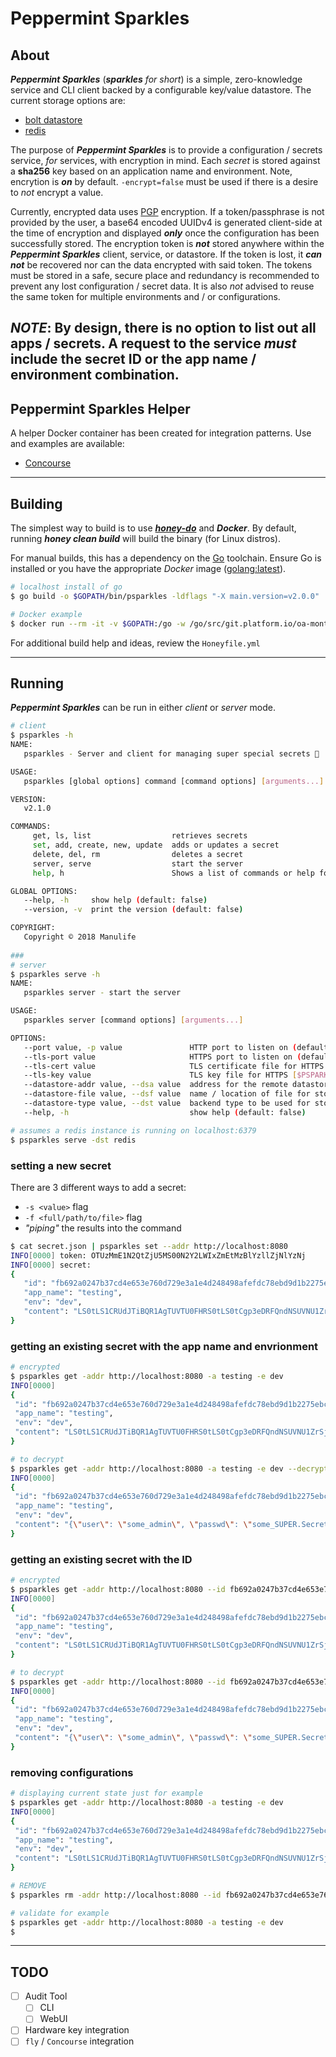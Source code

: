 # Peppermint Sparkles

## About

**_Peppermint Sparkles_** (_**sparkles** for short_) is a simple, zero-knowledge service and CLI client backed by a configurable key/value datastore. The current storage options are:

* [bolt datastore](https://github.com/boltdb/bolt)
* [redis](https://redis.io/)

The purpose of **_Peppermint Sparkles_** is to provide a configuration / secrets service, _for_ services, with encryption in mind. Each _secret_ is stored against a **sha256** key based on an application name and environment. Note, encrytion is **_on_** by default. `-encrypt=false` must be used if there is a desire to _not_ encrypt a value.

Currently, encrypted data uses [PGP](http://www.pgpi.org/doc/pgpintro/) encryption. If a token/passphrase is not provided by the user, a base64 encoded UUIDv4 is generated client-side at the time of encryption and displayed **_only_** once the configuration has been successfully stored.  The encryption token is **_not_** stored anywhere within the **_Peppermint Sparkles_** client, service, or datastore. If the token is lost, it **_can not_** be recovered nor can the data encrypted with said token. The tokens must be stored in a safe, secure place and redundancy is recommended to prevent any lost configuration / secret data. It is also _not_ advised to reuse the same token for multiple environments and / or configurations.

**_NOTE_**: By design, there is no option to list out all apps / secrets. A request to the service **_must_** include the secret ID or the app name / environment combination.
---

## Peppermint Sparkles Helper

A helper Docker container has been created for integration patterns. Use and examples are available:

* [Concourse](ci/README.md)

---

## Building

The simplest way to build is to use [**_honey-do_**](https://github.com/elliottpolk/honey-do) and **_Docker_**. By default, running **_honey clean build_** will build the binary (for Linux distros).

For manual builds, this has a dependency on the [Go](https://golang.org) toolchain. Ensure Go is installed or you have the appropriate _Docker_ image ([golang:latest](https://hub.docker.com/_/golang/)).

```bash
# localhost install of go
$ go build -o $GOPATH/bin/psparkles -ldflags "-X main.version=v2.0.0"

# Docker example
$ docker run --rm -it -v $GOPATH:/go -w /go/src/git.platform.io/oa-montreal/peppermint-sparkles golang:latest /bin/bash -c 'go build -o $GOPATH/bin/psparkles -ldflags \"-X main.version=v2.0.0\"'
```

For additional build help and ideas, review the `Honeyfile.yml`

---

## Running

**_Peppermint Sparkles_** can be run in either _client_ or _server_ mode.

```bash
# client
$ psparkles -h
NAME:
   psparkles - Server and client for managing super special secrets 🦄

USAGE:
   psparkles [global options] command [command options] [arguments...]

VERSION:
   v2.1.0

COMMANDS:
     get, ls, list                  retrieves secrets
     set, add, create, new, update  adds or updates a secret
     delete, del, rm                deletes a secret
     server, serve                  start the server
     help, h                        Shows a list of commands or help for one command

GLOBAL OPTIONS:
   --help, -h     show help (default: false)
   --version, -v  print the version (default: false)

COPYRIGHT:
   Copyright © 2018 Manulife
      
###
# server
$ psparkles serve -h
NAME:
   psparkles server - start the server

USAGE:
   psparkles server [command options] [arguments...]

OPTIONS:
   --port value, -p value               HTTP port to listen on (default: "8080") [$PSPARKLES_HTTP_PORT]
   --tls-port value                     HTTPS port to listen on (default: "8443") [$PSPARKLES_HTTPS_PORT]
   --tls-cert value                     TLS certificate file for HTTPS [$PSPARKLES_TLS_CERT]
   --tls-key value                      TLS key file for HTTPS [$PSPARKLES_TLS_KEY]
   --datastore-addr value, --dsa value  address for the remote datastore (default: "localhost:6379") [$PSPARKLES_DS_ADDR]
   --datastore-file value, --dsf value  name / location of file for storing secrets (default: "/var/lib/peppermint-sparkles/psparkles.db") [$PSPARKLES_DS_FILE]
   --datastore-type value, --dst value  backend type to be used for storage (default: "file") [$PSPARKLES_DS_TYPE]
   --help, -h                           show help (default: false)

# assumes a redis instance is running on localhost:6379
$ psparkles serve -dst redis
```

### setting a new secret
There are 3 different ways to add a secret:

* `-s <value>` flag
* `-f <full/path/to/file>` flag
* _"piping"_ the results into the command

```bash
$ cat secret.json | psparkles set --addr http://localhost:8080
INFO[0000] token: OTUzMmE1N2QtZjU5MS00N2Y2LWIxZmEtMzBlYzllZjNlYzNj
INFO[0000] secret:
{
   "id": "fb692a0247b37cd4e653e760d729e3a1e4d248498afefdc78ebd9d1b2275ebc30922d603c46cc62e1065d587a7bb0787765b40ca51d8ca9455ca12fbc2f5a742",
   "app_name": "testing",
   "env": "dev",
   "content": "LS0tLS1CRUdJTiBQR1AgTUVTU0FHRS0tLS0tCgp3eDRFQndNSUVNU1ZrSjBqMlZ4Z3NINzI0U01ZekE4OUdLbGVUMDMzaGZyUzRBSGtQNkZhcjJYbWEvbnYzWnlNCkVKbmNyT0drcitBcTRPZmhxbC9nYytJYlJRV3k0S2JsOEhSRjVSdUhyb1prN0dPMlcvcTJ4U3FELzNEZWxLZ0wKeEJ6V1hDWjVKSWpnU2VUQTcwNEE3eTNFbVhrWXNLWXlhUUJDNEtMajhCekZMN1Y1a2NIZ24rRTdEdUNnNEhuZwpST1NLVFBIU3NiUXpYeWRYeUxwWU9vWFc0cG0wM1IzaE1UWUEKPUZLVUwKLS0tLS1FTkQgUEdQIE1FU1NBR0UtLS0tLQ=="
}
```

### getting an existing secret with the app name and envrionment

```bash
# encrypted
$ psparkles get -addr http://localhost:8080 -a testing -e dev
INFO[0000]
{
 "id": "fb692a0247b37cd4e653e760d729e3a1e4d248498afefdc78ebd9d1b2275ebc30922d603c46cc62e1065d587a7bb0787765b40ca51d8ca9455ca12fbc2f5a742",
 "app_name": "testing",
 "env": "dev",
 "content": "LS0tLS1CRUdJTiBQR1AgTUVTU0FHRS0tLS0tCgp3eDRFQndNSUVNU1ZrSjBqMlZ4Z3NINzI0U01ZekE4OUdLbGVUMDMzaGZyUzRBSGtQNkZhcjJYbWEvbnYzWnlNCkVKbmNyT0drcitBcTRPZmhxbC9nYytJYlJRV3k0S2JsOEhSRjVSdUhyb1prN0dPMlcvcTJ4U3FELzNEZWxLZ0wKeEJ6V1hDWjVKSWpnU2VUQTcwNEE3eTNFbVhrWXNLWXlhUUJDNEtMajhCekZMN1Y1a2NIZ24rRTdEdUNnNEhuZwpST1NLVFBIU3NiUXpYeWRYeUxwWU9vWFc0cG0wM1IzaE1UWUEKPUZLVUwKLS0tLS1FTkQgUEdQIE1FU1NBR0UtLS0tLQ=="
}

# to decrypt
$ psparkles get -addr http://localhost:8080 -a testing -e dev --decrypt -t OTUzMmE1N2QtZjU5MS00N2Y2LWIxZmEtMzBlYzllZjNlYzNj
INFO[0000]
{
 "id": "fb692a0247b37cd4e653e760d729e3a1e4d248498afefdc78ebd9d1b2275ebc30922d603c46cc62e1065d587a7bb0787765b40ca51d8ca9455ca12fbc2f5a742",
 "app_name": "testing",
 "env": "dev",
 "content": "{\"user\": \"some_admin\", \"passwd\": \"some_SUPER.Secret#Value\"}"
}
```

### getting an existing secret with the ID

```bash
# encrypted
$ psparkles get -addr http://localhost:8080 --id fb692a0247b37cd4e653e760d729e3a1e4d248498afefdc78ebd9d1b2275ebc30922d603c46cc62e1065d587a7bb0787765b40ca51d8ca9455ca12fbc2f5a742
INFO[0000]
{
 "id": "fb692a0247b37cd4e653e760d729e3a1e4d248498afefdc78ebd9d1b2275ebc30922d603c46cc62e1065d587a7bb0787765b40ca51d8ca9455ca12fbc2f5a742",
 "app_name": "testing",
 "env": "dev",
 "content": "LS0tLS1CRUdJTiBQR1AgTUVTU0FHRS0tLS0tCgp3eDRFQndNSUVNU1ZrSjBqMlZ4Z3NINzI0U01ZekE4OUdLbGVUMDMzaGZyUzRBSGtQNkZhcjJYbWEvbnYzWnlNCkVKbmNyT0drcitBcTRPZmhxbC9nYytJYlJRV3k0S2JsOEhSRjVSdUhyb1prN0dPMlcvcTJ4U3FELzNEZWxLZ0wKeEJ6V1hDWjVKSWpnU2VUQTcwNEE3eTNFbVhrWXNLWXlhUUJDNEtMajhCekZMN1Y1a2NIZ24rRTdEdUNnNEhuZwpST1NLVFBIU3NiUXpYeWRYeUxwWU9vWFc0cG0wM1IzaE1UWUEKPUZLVUwKLS0tLS1FTkQgUEdQIE1FU1NBR0UtLS0tLQ=="
}

# to decrypt
$ psparkles get -addr http://localhost:8080 --id fb692a0247b37cd4e653e760d729e3a1e4d248498afefdc78ebd9d1b2275ebc30922d603c46cc62e1065d587a7bb0787765b40ca51d8ca9455ca12fbc2f5a742 --decrypt -t OTUzMmE1N2QtZjU5MS00N2Y2LWIxZmEtMzBlYzllZjNlYzNj
INFO[0000]
{
 "id": "fb692a0247b37cd4e653e760d729e3a1e4d248498afefdc78ebd9d1b2275ebc30922d603c46cc62e1065d587a7bb0787765b40ca51d8ca9455ca12fbc2f5a742",
 "app_name": "testing",
 "env": "dev",
 "content": "{\"user\": \"some_admin\", \"passwd\": \"some_SUPER.Secret#Value\"}"
}
```


### removing configurations

```bash
# displaying current state just for example
$ psparkles get -addr http://localhost:8080 -a testing -e dev
INFO[0000]
{
 "id": "fb692a0247b37cd4e653e760d729e3a1e4d248498afefdc78ebd9d1b2275ebc30922d603c46cc62e1065d587a7bb0787765b40ca51d8ca9455ca12fbc2f5a742",
 "app_name": "testing",
 "env": "dev",
 "content": "LS0tLS1CRUdJTiBQR1AgTUVTU0FHRS0tLS0tCgp3eDRFQndNSUVNU1ZrSjBqMlZ4Z3NINzI0U01ZekE4OUdLbGVUMDMzaGZyUzRBSGtQNkZhcjJYbWEvbnYzWnlNCkVKbmNyT0drcitBcTRPZmhxbC9nYytJYlJRV3k0S2JsOEhSRjVSdUhyb1prN0dPMlcvcTJ4U3FELzNEZWxLZ0wKeEJ6V1hDWjVKSWpnU2VUQTcwNEE3eTNFbVhrWXNLWXlhUUJDNEtMajhCekZMN1Y1a2NIZ24rRTdEdUNnNEhuZwpST1NLVFBIU3NiUXpYeWRYeUxwWU9vWFc0cG0wM1IzaE1UWUEKPUZLVUwKLS0tLS1FTkQgUEdQIE1FU1NBR0UtLS0tLQ=="
}

# REMOVE
$ psparkles rm -addr http://localhost:8080 --id fb692a0247b37cd4e653e760d729e3a1e4d248498afefdc78ebd9d1b2275ebc30922d603c46cc62e1065d587a7bb0787765b40ca51d8ca9455ca12fbc2f5a742

# validate for example
$ psparkles get -addr http://localhost:8080 -a testing -e dev
$

```

---

## TODO

- [ ] Audit Tool
    - [ ] CLI
    - [ ] WebUI
- [ ] Hardware key integration
- [ ] `fly` / `Concourse` integration